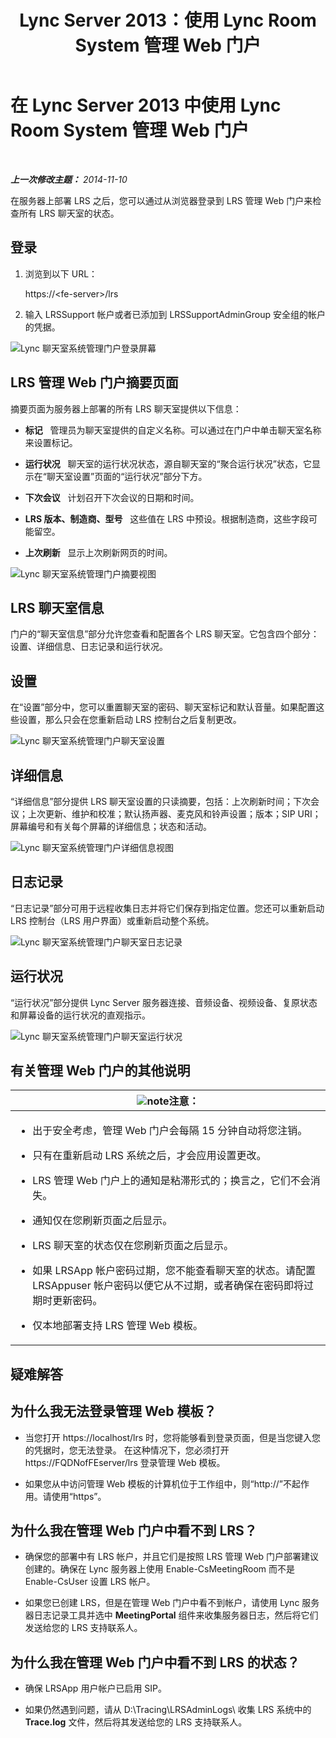 ﻿---
title: Lync Server 2013：使用 Lync Room System 管理 Web 门户
TOCTitle: 使用 Lync Room System 管理 Web 门户
ms:assetid: c387b2a3-3e42-4642-af72-88126ed2820f
ms:mtpsurl: https://technet.microsoft.com/zh-cn/library/Dn743660(v=OCS.15)
ms:contentKeyID: 62269022
ms.date: 05/19/2016
mtps_version: v=OCS.15
ms.translationtype: HT
---

# 在 Lync Server 2013 中使用 Lync Room System 管理 Web 门户

 

_**上一次修改主题：** 2014-11-10_

在服务器上部署 LRS 之后，您可以通过从浏览器登录到 LRS 管理 Web 门户来检查所有 LRS 聊天室的状态。

## 登录

1.  浏览到以下 URL：
    
    https://\<fe-server\>/lrs

2.  输入 LRSSupport 帐户或者已添加到 LRSSupportAdminGroup 安全组的帐户的凭据。

![Lync 聊天室系统管理门户登录屏幕](images/Dn436326.050bcf70-2f3b-46b2-9b96-ebd12679b713(OCS.15).png "Lync 聊天室系统管理门户登录屏幕")

## LRS 管理 Web 门户摘要页面

摘要页面为服务器上部署的所有 LRS 聊天室提供以下信息：

  - **标记**   管理员为聊天室提供的自定义名称。可以通过在门户中单击聊天室名称来设置标记。

  - **运行状况**   聊天室的运行状况状态，源自聊天室的“聚合运行状况”状态，它显示在“聊天室设置”页面的“运行状况”部分下方。

  - **下次会议**   计划召开下次会议的日期和时间。

  - **LRS 版本、制造商、型号**   这些值在 LRS 中预设。根据制造商，这些字段可能留空。

  - **上次刷新**   显示上次刷新网页的时间。

![Lync 聊天室系统管理门户摘要视图](images/Dn743660.f829ce90-dd95-4725-bd94-6870c5dcf046(OCS.15).png "Lync 聊天室系统管理门户摘要视图")

## LRS 聊天室信息

门户的“聊天室信息”部分允许您查看和配置各个 LRS 聊天室。它包含四个部分：设置、详细信息、日志记录和运行状况。

## 设置

在“设置”部分中，您可以重置聊天室的密码、聊天室标记和默认音量。如果配置这些设置，那么只会在您重新启动 LRS 控制台之后复制更改。

![Lync 聊天室系统管理门户聊天室设置](images/Dn743660.ab162e19-41ac-4991-9b2a-92575aa53eda(OCS.15).png "Lync 聊天室系统管理门户聊天室设置")

## 详细信息

“详细信息”部分提供 LRS 聊天室设置的只读摘要，包括：上次刷新时间；下次会议；上次更新、维护和校准；默认扬声器、麦克风和铃声设置；版本；SIP URI；屏幕编号和有关每个屏幕的详细信息；状态和活动。

![Lync 聊天室系统管理门户详细信息视图](images/Dn743660.2958bbba-db74-4670-a920-87fdfb2fc22d(OCS.15).png "Lync 聊天室系统管理门户详细信息视图")

## 日志记录

“日志记录”部分可用于远程收集日志并将它们保存到指定位置。您还可以重新启动 LRS 控制台（LRS 用户界面）或重新启动整个系统。

![Lync 聊天室系统管理门户聊天室日志记录](images/Dn743660.749aee71-deaa-4ace-a146-fe2b349f0f42(OCS.15).png "Lync 聊天室系统管理门户聊天室日志记录")

## 运行状况

“运行状况”部分提供 Lync Server 服务器连接、音频设备、视频设备、复原状态和屏幕设备的运行状况的直观指示。

![Lync 聊天室系统管理门户聊天室运行状况](images/Dn743660.8cc644f8-8e3e-42d5-9079-045d8fe9daa7(OCS.15).png "Lync 聊天室系统管理门户聊天室运行状况")

## 有关管理 Web 门户的其他说明

<table>
<colgroup>
<col style="width: 100%" />
</colgroup>
<thead>
<tr class="header">
<th><img src="images/Dn783119.note(OCS.15).gif" title="note" alt="note" />注意：</th>
</tr>
</thead>
<tbody>
<tr class="odd">
<td><ul>
<li><p>出于安全考虑，管理 Web 门户会每隔 15 分钟自动将您注销。</p></li>
<li><p>只有在重新启动 LRS 系统之后，才会应用设置更改。</p></li>
<li><p>LRS 管理 Web 门户上的通知是粘滞形式的；换言之，它们不会消失。</p></li>
<li><p>通知仅在您刷新页面之后显示。</p></li>
<li><p>LRS 聊天室的状态仅在您刷新页面之后显示。</p></li>
<li><p>如果 LRSApp 帐户密码过期，您不能查看聊天室的状态。请配置 LRSAppuser 帐户密码以便它从不过期，或者确保在密码即将过期时更新密码。</p></li>
<li><p>仅本地部署支持 LRS 管理 Web 模板。</p></li>
</ul></td>
</tr>
</tbody>
</table>


## 疑难解答

## 为什么我无法登录管理 Web 模板？

  - 当您打开 https://localhost/lrs 时，您将能够看到登录页面，但是当您键入您的凭据时，您无法登录。 在这种情况下，您必须打开 https://FQDNofFEserver/lrs 登录管理 Web 模板。

  - 如果您从中访问管理 Web 模板的计算机位于工作组中，则“http://”不起作用。请使用“https”。

## 为什么我在管理 Web 门户中看不到 LRS？

  - 确保您的部署中有 LRS 帐户，并且它们是按照 LRS 管理 Web 门户部署建议创建的。确保在 Lync 服务器上使用 Enable-CsMeetingRoom 而不是 Enable-CsUser 设置 LRS 帐户。

  - 如果您已创建 LRS，但是在管理 Web 门户中看不到帐户，请使用 Lync 服务器日志记录工具并选中 **MeetingPortal** 组件来收集服务器日志，然后将它们发送给您的 LRS 支持联系人。

## 为什么我在管理 Web 门户中看不到 LRS 的状态？

  - 确保 LRSApp 用户帐户已启用 SIP。

  - 如果仍然遇到问题，请从 D:\\Tracing\\LRSAdminLogs\\ 收集 LRS 系统中的 **Trace.log** 文件，然后将其发送给您的 LRS 支持联系人。

